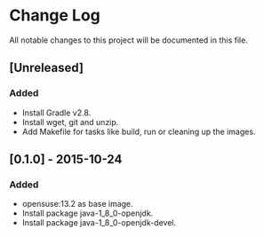 # Change Log
All notable changes to this project will be documented in this file.

## [Unreleased]
### Added
- Install Gradle v2.8.
- Install wget, git and unzip.
- Add Makefile for tasks like build, run or cleaning up the images.

## [0.1.0] - 2015-10-24
### Added
- opensuse:13.2 as base image.
- Install package java-1_8_0-openjdk.
- Install package java-1_8_0-openjdk-devel.
